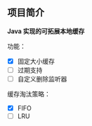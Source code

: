 ## 项目简介

**Java 实现的可拓展本地缓存**

功能：

- [x] 固定大小缓存
- [ ] 过期支持
- [ ] 自定义删除监听器

缓存淘汰策略：

- [x] FIFO
- [ ] LRU